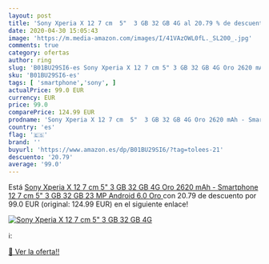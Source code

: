 ```yaml
---
layout: post
title: 'Sony Xperia X 12 7 cm  5"  3 GB 32 GB 4G al 20.79 % de descuento'
date: 2020-04-30 15:05:43
image: 'https://m.media-amazon.com/images/I/41VAzOWL0fL._SL200_.jpg'
comments: true
category: ofertas
author: ring
slug: 'B01BU29SI6-es Sony Xperia X 12 7 cm 5" 3 GB 32 GB 4G Oro 2620 mAh -...'
sku: 'B01BU29SI6-es'
tags: [ 'smartphone','sony', ]
actualPrice: 99.0 EUR
currency: EUR
price: 99.0
comparePrice: 124.99 EUR
prodname: 'Sony Xperia X 12 7 cm  5"  3 GB 32 GB 4G Oro 2620 mAh - Smartphone  12 7 cm  5"   3 GB  32 GB  23 MP  Android 6.0  Oro '
country: 'es'
flag: '🇪🇸'
brand: ''
buyurl: 'https://www.amazon.es/dp/B01BU29SI6/?tag=tolees-21'
descuento: '20.79'
average: '99.0'
---
```


Está [Sony Xperia X 12 7 cm  5"  3 GB 32 GB 4G Oro 2620 mAh - Smartphone  12 7 cm  5"   3 GB  32 GB  23 MP  Android 6.0  Oro ](https://www.amazon.es/dp/B01BU29SI6/?tag=tolees-21) con 20.79 de descuento por 99.0 EUR (original: 124.99 EUR) en el siguiente enlace!

[![Sony Xperia X 12 7 cm  5"  3 GB 32 GB 4G](https://m.media-amazon.com/images/I/41VAzOWL0fL._SL200_.jpg)](https://www.amazon.es/dp/B01BU29SI6/?tag=tolees-21)

ℹ️:


[🛒 Ver la oferta!!](https://www.amazon.es/dp/B01BU29SI6/?tag=tolees-21)

